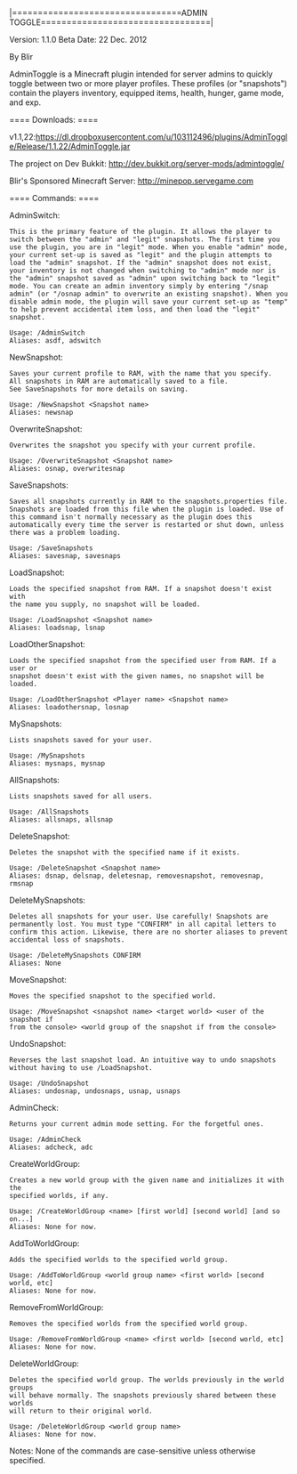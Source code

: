 |=================================ADMIN TOGGLE=================================|

Version: 1.1.0 Beta
Date: 22 Dec. 2012

By Blir

AdminToggle is a Minecraft plugin intended for server admins to quickly toggle
between two or more player profiles. These profiles (or "snapshots") contain the
players inventory, equipped items, health, hunger, game mode, and exp.

==== Downloads: ====

v1.1,22:https://dl.dropboxusercontent.com/u/103112496/plugins/AdminToggle/Release/1.1.22/AdminToggle.jar

The project on Dev Bukkit: http://dev.bukkit.org/server-mods/admintoggle/

Blir's Sponsored Minecraft Server: http://minepop.servegame.com

==== Commands: ====

AdminSwitch:

    This is the primary feature of the plugin. It allows the player to
    switch between the "admin" and "legit" snapshots. The first time you
    use the plugin, you are in "legit" mode. When you enable "admin" mode,
    your current set-up is saved as "legit" and the plugin attempts to
    load the "admin" snapshot. If the "admin" snapshot does not exist,
    your inventory is not changed when switching to "admin" mode nor is 
    the "admin" snapshot saved as "admin" upon switching back to "legit" 
    mode. You can create an admin inventory simply by entering "/snap 
    admin" (or "/osnap admin" to overwrite an existing snapshot). When you
    disable admin mode, the plugin will save your current set-up as "temp"
    to help prevent accidental item loss, and then load the "legit"
    snapshot.

    Usage: /AdminSwitch
    Aliases: asdf, adswitch

NewSnapshot:

    Saves your current profile to RAM, with the name that you specify.
    All snapshots in RAM are automatically saved to a file.
    See SaveSnapshots for more details on saving.

    Usage: /NewSnapshot <Snapshot name>
    Aliases: newsnap

OverwriteSnapshot:

    Overwrites the snapshot you specify with your current profile.

    Usage: /OverwriteSnapshot <Snapshot name>
    Aliases: osnap, overwritesnap

SaveSnapshots:

    Saves all snapshots currently in RAM to the snapshots.properties file.
    Snapshots are loaded from this file when the plugin is loaded. Use of
    this command isn't normally necessary as the plugin does this
    automatically every time the server is restarted or shut down, unless
    there was a problem loading.

    Usage: /SaveSnapshots
    Aliases: savesnap, savesnaps

LoadSnapshot:

    Loads the specified snapshot from RAM. If a snapshot doesn't exist with
    the name you supply, no snapshot will be loaded.

    Usage: /LoadSnapshot <Snapshot name>
    Aliases: loadsnap, lsnap

LoadOtherSnapshot:

    Loads the specified snapshot from the specified user from RAM. If a user or
    snapshot doesn't exist with the given names, no snapshot will be loaded.

    Usage: /LoadOtherSnapshot <Player name> <Snapshot name>
    Aliases: loadothersnap, losnap

MySnapshots:

    Lists snapshots saved for your user.

    Usage: /MySnapshots
    Aliases: mysnaps, mysnap

AllSnapshots:

    Lists snapshots saved for all users.

    Usage: /AllSnapshots
    Aliases: allsnaps, allsnap

DeleteSnapshot:

    Deletes the snapshot with the specified name if it exists.

    Usage: /DeleteSnapshot <Snapshot name>
    Aliases: dsnap, delsnap, deletesnap, removesnapshot, removesnap, rmsnap

DeleteMySnapshots:

    Deletes all snapshots for your user. Use carefully! Snapshots are
    permanently lost. You must type "CONFIRM" in all capital letters to
    confirm this action. Likewise, there are no shorter aliases to prevent
    accidental loss of snapshots.

    Usage: /DeleteMySnapshots CONFIRM
    Aliases: None

MoveSnapshot:

    Moves the specified snapshot to the specified world.

    Usage: /MoveSnapshot <snapshot name> <target world> <user of the snapshot if
    from the console> <world group of the snapshot if from the console>


UndoSnapshot:

    Reverses the last snapshot load. An intuitive way to undo snapshots
    without having to use /LoadSnapshot.

    Usage: /UndoSnapshot
    Aliases: undosnap, undosnaps, usnap, usnaps

AdminCheck:

    Returns your current admin mode setting. For the forgetful ones.

    Usage: /AdminCheck
    Aliases: adcheck, adc

CreateWorldGroup:

    Creates a new world group with the given name and initializes it with the
    specified worlds, if any.

    Usage: /CreateWorldGroup <name> [first world] [second world] [and so on...]
    Aliases: None for now.

AddToWorldGroup:

    Adds the specified worlds to the specified world group.

    Usage: /AddToWorldGroup <world group name> <first world> [second world, etc]
    Aliases: None for now.

RemoveFromWorldGroup:

    Removes the specified worlds from the specified world group.

    Usage: /RemoveFromWorldGroup <name> <first world> [second world, etc]
    Aliases: None for now.

DeleteWorldGroup:

    Deletes the specified world group. The worlds previously in the world groups
    will behave normally. The snapshots previously shared between these worlds
    will return to their original world.

    Usage: /DeleteWorldGroup <world group name>
    Aliases: None for now.

Notes: None of the commands are case-sensitive unless otherwise specified.